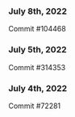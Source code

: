 ### July 8th, 2022

Commit #104468

### July 5th, 2022

Commit #314353


### July 4th, 2022

Commit #72281
